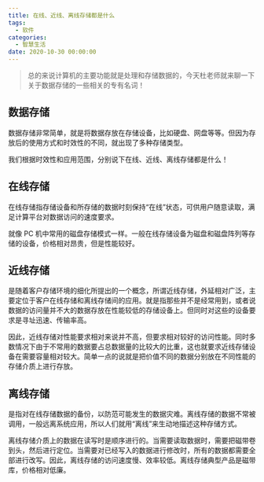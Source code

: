 ```yaml
---
title: 在线、近线、离线存储都是什么
tags:
  - 软件
categories:
  - 智慧生活
date: 2020-10-30 00:00:00
---
```


> 总的来说计算机的主要功能就是处理和存储数据的，今天杜老师就来聊一下关于数据存储的一些相关的专有名词！

<!-- more -->

## 数据存储

数据存储非常简单，就是将数据存放在存储设备，比如硬盘、网盘等等。但因为存放后的使用方式和时效性的不同，就出现了多种存储类型。

我们根据时效性和应用范围，分别说下在线、近线、离线存储都是什么！

## 在线存储

在线存储指存储设备和所存储的数据时刻保持“在线”状态，可供用户随意读取，满足计算平台对数据访问的速度要求。

就像 PC 机中常用的磁盘存储模式一样。一般在线存储设备为磁盘和磁盘阵列等存储的设备，价格相对昂贵，但是性能较好。

## 近线存储

是随着客户存储环境的细化所提出的一个概念，所谓近线存储，外延相对广泛，主要定位于客户在线存储和离线存储间的应用。就是指那些并不是经常用到，或者说数据的访问量并不大的数据存放在性能较低的存储设备上。但同时对这些的设备要求是寻址迅速、传输率高。

因此，近线存储对性能要求相对来说并不高，但要求相对较好的访问性能。同时多数情况下由于不常用的数据要占总数据量的比较大的比重，这也就要求近线存储设备在需要容量相对较大。简单一点的说就是把价值不同的数据分别放在不同性能的存储介质上进行存放。

## 离线存储

是指对在线存储数据的备份，以防范可能发生的数据灾难。离线存储的数据不常被调用，一般远离系统应用，所以人们就用“离线”来生动地描述这种存储方式。

离线存储介质上的数据在读写时是顺序进行的。当需要读取数据时，需要把磁带卷到头，然后进行定位。当需要对已经写入的数据进行修改时，所有的数据都需要全部进行改写。因此，离线存储的访问速度慢、效率较低。离线存储典型产品是磁带库，价格相对低廉。